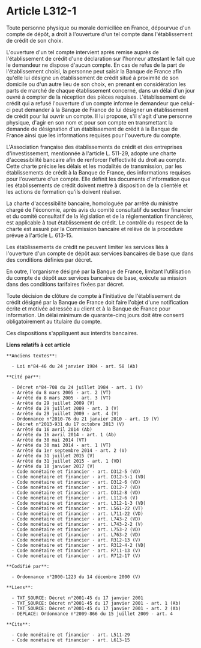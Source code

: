 # Article L312-1

Toute personne physique ou morale domiciliée en France, dépourvue d'un compte de dépôt, a droit à l'ouverture d'un tel compte
dans l'établissement de crédit de son choix.

L'ouverture d'un tel compte intervient après remise auprès de l'établissement de crédit d'une déclaration sur l'honneur
attestant le fait que le demandeur ne dispose d'aucun compte. En cas de refus de la part de l'établissement choisi, la
personne peut saisir la Banque de France afin qu'elle lui désigne un établissement de crédit situé à proximité de son
domicile ou d'un autre lieu de son choix, en prenant en considération les parts de marché de chaque établissement concerné,
dans un délai d'un jour ouvré à compter de la réception des pièces requises. L'établissement de crédit qui a refusé
l'ouverture d'un compte informe le demandeur que celui-ci peut demander à la Banque de France de lui désigner un
établissement de crédit pour lui ouvrir un compte. Il lui propose, s'il s'agit d'une personne physique, d'agir en son nom et
pour son compte en transmettant la demande de désignation d'un établissement de crédit à la Banque de France ainsi que les
informations requises pour l'ouverture du compte.

L'Association française des établissements de crédit et des entreprises d'investissement, mentionnée à l'article L. 511-29,
adopte une charte d'accessibilité bancaire afin de renforcer l'effectivité du droit au compte. Cette charte précise les
délais et les modalités de transmission, par les établissements de crédit à la Banque de France, des informations requises
pour l'ouverture d'un compte. Elle définit les documents d'information que les établissements de crédit doivent mettre à
disposition de la clientèle et les actions de formation qu'ils doivent réaliser. 

La charte d'accessibilité bancaire, homologuée par arrêté du ministre chargé de l'économie, après avis du comité consultatif
du secteur financier et du comité consultatif de la législation et de la réglementation financières, est applicable à tout
établissement de crédit. Le contrôle du respect de la charte est assuré par la Commission bancaire et relève de la procédure
prévue à l'article L. 613-15. 

Les établissements de crédit ne peuvent limiter les services liés à l'ouverture d'un compte de dépôt aux services bancaires
de base que dans des conditions définies par décret. 

En outre, l'organisme désigné par la Banque de France, limitant l'utilisation du compte de dépôt aux services bancaires de
base, exécute sa mission dans des conditions tarifaires fixées par décret. 

Toute décision de clôture de compte à l'initiative de l'établissement de crédit désigné par la Banque de France doit faire
l'objet d'une notification écrite et motivée adressée au client et à la Banque de France pour information. Un délai minimum
de quarante-cinq jours doit être consenti obligatoirement au titulaire du compte. 

Ces dispositions s'appliquent aux interdits bancaires.

**Liens relatifs à cet article**

	**Anciens textes**:

	  - Loi n°84-46 du 24 janvier 1984 - art. 58 (Ab)

	**Cité par**:

	  - Décret n°84-708 du 24 juillet 1984 - art. 1 (V)
	  - Arrêté du 8 mars 2005 - art. 2 (VT)
	  - Arrêté du 8 mars 2005 - art. 3 (VT)
	  - Arrêté du 29 juillet 2009 (V)
	  - Arrêté du 29 juillet 2009 - art. 3 (V)
	  - Arrêté du 29 juillet 2009 - art. 4 (V)
	  - Ordonnance n°2010-76 du 21 janvier 2010 - art. 19 (V)
	  - Décret n°2013-931 du 17 octobre 2013 (V)
	  - Arrêté du 16 avril 2014 (Ab)
	  - Arrêté du 16 avril 2014 - art. 1 (Ab)
	  - Arrêté du 30 mai 2014 (VT)
	  - Arrêté du 30 mai 2014 - art. 1 (VT)
	  - Arrêté du 1er septembre 2014 - art. 2 (V)
	  - Arrêté du 31 juillet 2015 (V)
	  - Arrêté du 31 juillet 2015 - art. 1 (VD)
	  - Arrêté du 10 janvier 2017 (V)
	  - Code monétaire et financier - art. D312-5 (VD)
	  - Code monétaire et financier - art. D312-5-1 (VD)
	  - Code monétaire et financier - art. D312-6 (VD)
	  - Code monétaire et financier - art. D312-7 (VD)
	  - Code monétaire et financier - art. D312-8 (VD)
	  - Code monétaire et financier - art. L112-6 (V)
	  - Code monétaire et financier - art. L312-1-3 (VD)
	  - Code monétaire et financier - art. L561-22 (VT)
	  - Code monétaire et financier - art. L711-22 (VD)
	  - Code monétaire et financier - art. L743-2 (VD)
	  - Code monétaire et financier - art. L743-2-2 (V)
	  - Code monétaire et financier - art. L753-2 (VD)
	  - Code monétaire et financier - art. L763-2 (VD)
	  - Code monétaire et financier - art. R312-13 (V)
	  - Code monétaire et financier - art. R312-4-2 (VD)
	  - Code monétaire et financier - art. R711-13 (V)
	  - Code monétaire et financier - art. R712-17 (V)

	**Codifié par**:

	  - Ordonnance n°2000-1223 du 14 décembre 2000 (V)

	**Liens**:

	  - TXT_SOURCE: Décret n°2001-45 du 17 janvier 2001
	  - TXT_SOURCE: Décret n°2001-45 du 17 janvier 2001 - art. 1 (Ab)
	  - TXT_SOURCE: Décret n°2001-45 du 17 janvier 2001 - art. 2 (Ab)
	  - DEPLACE: Ordonnance n°2009-866 du 15 juillet 2009 - art. 4

	**Cite**:

	  - Code monétaire et financier - art. L511-29
	  - Code monétaire et financier - art. L613-15
